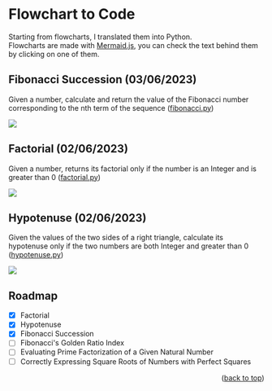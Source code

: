 # Flowchart to Code <a name="readme-top"></a>
Starting from flowcharts, I translated them into Python. <br>
Flowcharts are made with [Mermaid.js](https://mermaid.js.org), you can check the text behind them by clicking on one of them. 

## Fibonacci Succession (03/06/2023)
Given a number, calculate and return the value of the Fibonacci number corresponding to the nth term of the sequence ([fibonacci.py](fibonacci.py))

[![](https://mermaid.ink/img/pako:eNplkttO4zAQhl9l5CsqhTZp2jSNoBI9hKYlERKwAuK9MIkL1iZ25TjiUPXdcZyAKu2FpfH83_wzI_uAMpFTFKBdId6zNyIV3M8xvzo7u1P60uvpGM7PZzBPBxHf1wqSwV_M5zoHCUmMFKdrwvOCwh9S1HQlpZAaiY0WtuwMFmnEmWKkYF8UkvjqUSMLoywPUQUcZmAfMV82xk-0MsrKKEIZHi4uIfkhEtG6p4NbybgC0xRiWlXklTYDrk6p7trZXp9OEjoWhEN9QK8AW115bWrWTestXJiW69OhonRBiqwuiKKwYy-CkyxjwOvyhTZrRwbapA_7vCFCq2vx679p_TvXbsTtzyI7xknxn2-zUWjAG8y3bdC8kNj3eshCJZUlYbl-xQPmABipN1pSjAId5kT-wwjzo-ZIrcTdJ89QoGRNLVSbGZeMvEpSomBHikpn94Sj4IA-UDD1-iPPdX3bdiZDZ-r6FvpEge_0bX_i-iN77Iwm0-HRQl9C6Hq7748ddzzyxr5nu57nD43ZsxE7c5ozJWTc_jnz9Y7fQCS9-Q?type=png)](https://mermaid.live/edit#pako:eNplkttO4zAQhl9l5CsqhTZp2jSNoBI9hKYlERKwAuK9MIkL1iZ25TjiUPXdcZyAKu2FpfH83_wzI_uAMpFTFKBdId6zNyIV3M8xvzo7u1P60uvpGM7PZzBPBxHf1wqSwV_M5zoHCUmMFKdrwvOCwh9S1HQlpZAaiY0WtuwMFmnEmWKkYF8UkvjqUSMLoywPUQUcZmAfMV82xk-0MsrKKEIZHi4uIfkhEtG6p4NbybgC0xRiWlXklTYDrk6p7trZXp9OEjoWhEN9QK8AW115bWrWTestXJiW69OhonRBiqwuiKKwYy-CkyxjwOvyhTZrRwbapA_7vCFCq2vx679p_TvXbsTtzyI7xknxn2-zUWjAG8y3bdC8kNj3eshCJZUlYbl-xQPmABipN1pSjAId5kT-wwjzo-ZIrcTdJ89QoGRNLVSbGZeMvEpSomBHikpn94Sj4IA-UDD1-iPPdX3bdiZDZ-r6FvpEge_0bX_i-iN77Iwm0-HRQl9C6Hq7748ddzzyxr5nu57nD43ZsxE7c5ozJWTc_jnz9Y7fQCS9-Q)

## Factorial (02/06/2023)
Given a number, returns its factorial only if the number is an Integer and is greater than 0 ([factorial.py](factorial.py))

[![](https://mermaid.ink/img/pako:eNp9kt1vgjAUxf-Vm_ukiR8gisiDy_x2OrPEbckGe7iRqkQoppRkavzfVwtEn9an5pzzO9DbXnCTBAxd3Ak67uF94HNQ67lSWUsSslqFer0PA68558dMAm_-5IGB1oeXeQoc-mA8XXN9qHT4Yqm2R96chzKkKDwzOADxALYFP9KBcckfSn78yE-8IUWbLCLJYEsbmQjVVRRMdGLqfRwDbev2Q2FO8_aHylWipZnXfBMhl7ANOUX30vJYM52aVypjHlSrD0cq-JeSZ0IkAmKWprRjJf2S0_cJwYpWWlt4M_V_EYNPijI2vsEFs9D-8t_eZdmLNYyZiCkM1I1dbqaPcs9i5qOrtgGJg48-v6ocZTJZn_gGXSkyVsNMz2kUkrroGN0tRalSj8TRveAvuj270bYtyzEMs9sye5ZTwxO6jtkwnK7ltI2O2e72WtcanpNE8UbD6ZhWp213HNuwbNtp6bJvbeZfZEGohvuaPy_9yq5_md2w-Q?type=png)](https://mermaid.live/edit#pako:eNp9kt1vgjAUxf-Vm_ukiR8gisiDy_x2OrPEbckGe7iRqkQoppRkavzfVwtEn9an5pzzO9DbXnCTBAxd3Ak67uF94HNQ67lSWUsSslqFer0PA68558dMAm_-5IGB1oeXeQoc-mA8XXN9qHT4Yqm2R96chzKkKDwzOADxALYFP9KBcckfSn78yE-8IUWbLCLJYEsbmQjVVRRMdGLqfRwDbev2Q2FO8_aHylWipZnXfBMhl7ANOUX30vJYM52aVypjHlSrD0cq-JeSZ0IkAmKWprRjJf2S0_cJwYpWWlt4M_V_EYNPijI2vsEFs9D-8t_eZdmLNYyZiCkM1I1dbqaPcs9i5qOrtgGJg48-v6ocZTJZn_gGXSkyVsNMz2kUkrroGN0tRalSj8TRveAvuj270bYtyzEMs9sye5ZTwxO6jtkwnK7ltI2O2e72WtcanpNE8UbD6ZhWp213HNuwbNtp6bJvbeZfZEGohvuaPy_9yq5_md2w-Q)

## Hypotenuse (02/06/2023)
Given the values of the two sides of a right triangle, calculate its hypotenuse only if the two numbers are both Integer and greater than 0 ([hypotenuse.py](hypotenuse.py))

[![](https://mermaid.ink/img/pako:eNp9kl1vgjAUhv9Kc64kQaXyYeXCZSJOl8wscVmywS4a6ZQMCiklmSP899Uy1Kv1qj3P-57Tnp4G9kXCwIeDoOURvSxijtS6Hwx2kgppGGg4nKNFNN7wspYowOOPTrFQQJHgQiY9CbRl2QQYzZGFKE8UPG_v2k6wVAL0xiqtC6OAZvs6o5Kh46ksJON1xf5ShVqyisbPIuXyhve1VlrwMBiEPDGMm_TbQpN1b2VCFALlrKro4eJed-7rg9CWbnVsE63VvTOGXmlWs_BsvnndVYa64EafHv8t9tgXAxNyJnKaJqrtzRnGII8sZzH4aptQ8RVDzFulo7Usdie-B1-KmplQl4nq0zKl6rdy8D9pVqloSTn4DXyDP_NGjmfbxLLwdIJnNjHhBD7BI4tMbeJYLnams0lrwk9RKL81Ii62XcdziWfZnkewTvauYVeRJaksxFM3I3pU2l9H7J7H?type=png)](https://mermaid.live/edit#pako:eNp9kl1vgjAUhv9Kc64kQaXyYeXCZSJOl8wscVmywS4a6ZQMCiklmSP899Uy1Kv1qj3P-57Tnp4G9kXCwIeDoOURvSxijtS6Hwx2kgppGGg4nKNFNN7wspYowOOPTrFQQJHgQiY9CbRl2QQYzZGFKE8UPG_v2k6wVAL0xiqtC6OAZvs6o5Kh46ksJON1xf5ShVqyisbPIuXyhve1VlrwMBiEPDGMm_TbQpN1b2VCFALlrKro4eJed-7rg9CWbnVsE63VvTOGXmlWs_BsvnndVYa64EafHv8t9tgXAxNyJnKaJqrtzRnGII8sZzH4aptQ8RVDzFulo7Usdie-B1-KmplQl4nq0zKl6rdy8D9pVqloSTn4DXyDP_NGjmfbxLLwdIJnNjHhBD7BI4tMbeJYLnams0lrwk9RKL81Ii62XcdziWfZnkewTvauYVeRJaksxFM3I3pU2l9H7J7H)

## Roadmap

- [x] Factorial
- [x] Hypotenuse
- [x] Fibonacci Succession
- [ ] Fibonacci's Golden Ratio Index
- [ ] Evaluating Prime Factorization of a Given Natural Number
- [ ] Correctly Expressing Square Roots of Numbers with Perfect Squares
<p align="right">(<a href="#readme-top">back to top</a>)</p>

